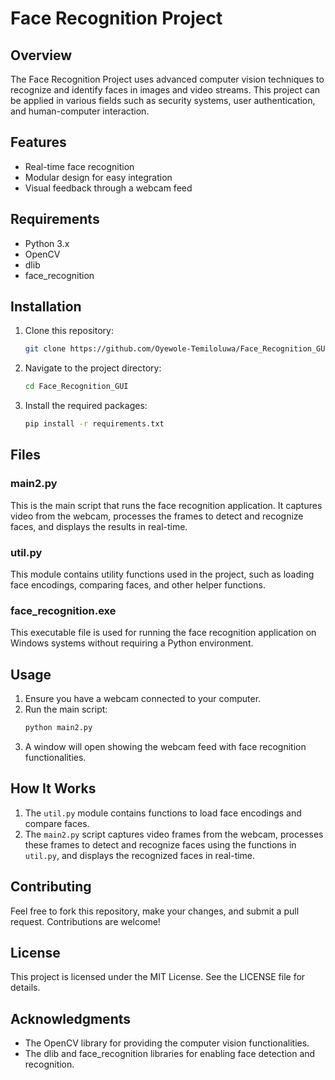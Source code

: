 # Face Recognition Project

## Overview
The Face Recognition Project uses advanced computer vision techniques to recognize and identify faces in images and video streams. This project can be applied in various fields such as security systems, user authentication, and human-computer interaction.

## Features
- Real-time face recognition
- Modular design for easy integration
- Visual feedback through a webcam feed

## Requirements
- Python 3.x
- OpenCV
- dlib
- face_recognition

## Installation
1. Clone this repository:
    ```bash
    git clone https://github.com/Oyewole-Temiloluwa/Face_Recognition_GUI.git
    ```
2. Navigate to the project directory:
    ```bash
    cd Face_Recognition_GUI
    ```
3. Install the required packages:
    ```bash
    pip install -r requirements.txt
    ```

## Files

### main2.py
This is the main script that runs the face recognition application. It captures video from the webcam, processes the frames to detect and recognize faces, and displays the results in real-time.

### util.py
This module contains utility functions used in the project, such as loading face encodings, comparing faces, and other helper functions.

### face_recognition.exe
This executable file is used for running the face recognition application on Windows systems without requiring a Python environment.

## Usage
1. Ensure you have a webcam connected to your computer.
2. Run the main script:
    ```bash
    python main2.py
    ```
3. A window will open showing the webcam feed with face recognition functionalities.

## How It Works
1. The `util.py` module contains functions to load face encodings and compare faces.
2. The `main2.py` script captures video frames from the webcam, processes these frames to detect and recognize faces using the functions in `util.py`, and displays the recognized faces in real-time.

## Contributing
Feel free to fork this repository, make your changes, and submit a pull request. Contributions are welcome!

## License
This project is licensed under the MIT License. See the LICENSE file for details.

## Acknowledgments
- The OpenCV library for providing the computer vision functionalities.
- The dlib and face_recognition libraries for enabling face detection and recognition.
